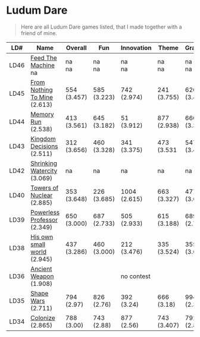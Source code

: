 # Ludum Dare

> Here are all Ludum Dare games listed, that I made together with a friend of mine.



LD# | Name | Overall | Fun | Innovation | Theme | Graphics | Audio | Humor | Mood
--- |----|---------|-----|------------|-------|----------|-------|-------|-----
LD46|[Feed The Machine](https://ldjam.com/events/ludum-dare/46/$198659)<br>na|na<br>na|na<br>na|na<br>na|na<br>na|na<br>na|na|na<br>na|na<br>na
LD45|[From Nothing To Mine](https://ldjam.com/events/ludum-dare/45/from-nothing-to-mine)<br>(2.613)  |554<br>(3.457)|585<br>(3.223)|742<br>(2.974)|241<br>(3.755)|626<br>(3.426)|na|703<br>(2.411)|869<br>(2.913)
LD44|[Memory Run](https://ldjam.com/events/ludum-dare/44/memory-run) <br>(2.538)                     |413<br>(3.561)|645<br>(3.182)|51<br>(3.912)|877<br>(2.938)|660<br>(3.364)|na|592<br>(2.750)|623<br>(3.233)
LD43|[Kingdom Decisions](https://ldjam.com/events/ludum-dare/43/kingdom-decisions)  <br>(2.511)      |312<br>(3.656)|460<br>(3.328)|341<br>(3.375)|473<br>(3.531|547<br>(3.453)|na|523<br>(2.823)|699<br>(3.094)
LD42|[Shrinking Watercity](https://ldjam.com/events/ludum-dare/42/shrinking-watercity) <br>(3.069)   |na|na|na|na|na|na|na|na
LD40|[Towers of Nuclear](https://ldjam.com/events/ludum-dare/40/towers-for-nuclear)   <br>(2.885)     |353<br>(3.648)|226<br>(3.685)|1004<br>(2.615)|663<br>(3.327)|477<br>(3.648)|347<br>(3.404)|879<br>(2.227)|873<br>(2.875)
LD39|[Powerless Professor](https://ldjam.com/events/ludum-dare/39/powerless-professor) <br>(2.349)   |650<br>(3.000)|687<br>(2.733)|505<br>(2.933)|615<br>(3.188)|689<br>(2.750)|na|350<br>(2.571)|781<br>(2.214)
LD38|[His own small world](https://ldjam.com/events/ludum-dare/38/his-own-small-world)<br>(2.945)    |437<br>(3.286)|460<br>(3.000)|212<br>(3.476)|335<br>(3.524)|355<br>(3.619)|na|266<br>(2.947)|258<br>(3.474)
LD36|[Ancient Weapon](http://ludumdare.com/compo/ludum-dare-36/?action=preview&uid=66047)<br>(1.908) |||no contest
LD35|[Shape Wars](http://ludumdare.com/compo/ludum-dare-35/?action=preview&uid=66047)<br>(2.711)     |794<br>(2.97)|826<br>(2.76)|392<br>(3.24)|666<br>(3.18)|994<br>(2.39)|340<br>(3.25)|653<br>(2.21)|738<br>(2.84)
LD34|[Colonize](http://ludumdare.com/compo/ludum-dare-34/?action=preview&uid=66047)<br>(2.865)       |788<br>(3.00)|743<br>(2.88)|877<br>(2.56)|743<br>(3.407)|791<br>(2.87)|721<br>(1.50)|851<br>(1.57)|867<br>(2.64)